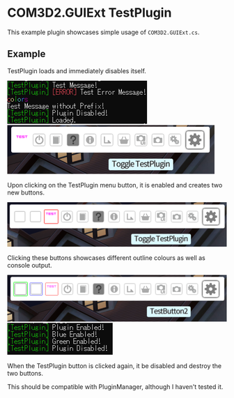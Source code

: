 # COM3D2.GUIExt TestPlugin

This example plugin showcases simple usage of `COM3D2.GUIExt.cs`.

## Example

TestPlugin loads and immediately disables itself.

![output](../img/testpluginoutput.png)
![menu disabled](../img/testpluginmenu-disabled.png)

Upon clicking on the TestPlugin menu button, it is enabled and creates two new buttons.

![menu enabled](../img/testpluginmenu-enabled.png)

Clicking these buttons showcases different outline colours as well as console output.

![menu buttons](../img/testpluginmenu-buttons-enabled.png)
![more output](../img/testpluginoutput2.PNG)

When the TestPlugin button is clicked again, it be disabled and destroy the two buttons.

This should be compatible with PluginManager, although I haven't tested it.
